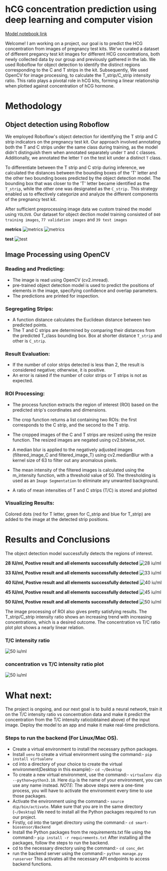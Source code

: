 
# hCG concentration prediction using deep learning and computer vision

[Model notebook link](https://colab.research.google.com/drive/1f5Pt4IbzCRCrD8QIA5-YvNCn05UAD8s2?usp=sharing)

Welcome! I am working on a project, our goal is to predict the HCG concentration from images of pregnancy test kits. We've curated a dataset of different pregancy test kit images for  different HCG concentrations, both newly collected data by our group and previously gathered in the lab. We used Roboflow for object detection to identify the distinct regions corresponding to the C and T strips in the kit. Subsequently, We used OpenCV for image processing, to calculate the T_strip/C_strip intensity ratio. This ratio plays a pivotal role in hCG kits, forming a linear relationship when plotted against concentration of hCG hormone.



# Methodology

## Object detection using Roboflow


We employed Roboflow's object detection for identifying the T strip and C strip indicators on the pregnancy test kit. Our approach involved annotating both the T and C strips under the same class during training, as the model didn't distinguish them when annotated separately under `T` and `C` classes. Additionally, we annotated the letter `T` on the test kit under a distinct `T` class.

 To differentiate between the T strip and C strip during inference, we calculated the distances between the bounding boxes of the 'T' letter and the other two bounding boxes predicted by the object detection model. The bounding box that was closer to the 'T' letter became identified as the `T_strip`, while the other one was designated as the `C_strip.` This strategy enabled us to effectively categorize and analyze the different components of the pregnancy test kit.

After sufficient preprocessing image data we custom trained the model using `YOLOV8`. Our dataset for object dection model training consisted of `840 training images`, `77 validation images` and `39 test images`

**metrics**
![metrics](https://i.ibb.co/N7cz4wn/image.png)
![metrics](https://i.ibb.co/YL1Ghkm/results.png)

**test**
![test](https://i.ibb.co/SK5GxDz/image.png)




## Image Processing using OpenCV

### Reading and Predicting:

- The image is read using OpenCV (cv2.imread).
- pre-trained object detection model is used to predict the positions of elements in the image, specifying confidence and overlap parameters.
- The predictions are printed for inspection.

### Segregating Strips:

- A function distance calculates the Euclidean distance between two predicted points.
- The T and C  strips are determined by comparing their distances from the predicted T_class bounding box. Box at shorter distance `T_strip` and other is `C_strip`.


### Result Evaluation:

- If the number of color strips detected is less than 2, the result is considered negative; otherwise, it is positive.
- An error is raised if the number of color strips or T strips is not as expected.


### ROI Processing:

- The process function extracts the region of interest (ROI) based on the predicted strip's coordinates and dimensions.


- The crop function returns a list containing two ROIs: the first corresponds to the C strip, and the second to the T strip.

- The cropped images of the C and T strips are resized using the resize function. The resized images are negated using cv2.bitwise_not.

- A median blur is applied to the negatively adjusted images (filtered_image_C and filtered_image_T) using cv2.medianBlur with a kernel size of 63 to filter out any anomalous pixels.

- The mean intensity of the filtered images is calculated using the m_intensity function, with a threshold value of 50. The thresholding is used as an `Image Segmentation` to eliminate any unwanted background.

- A ratio of mean intensities of T and C strips (T/C) is stored and plotted


### Visualizing Results:

Colored dots (red for T letter, green for C_strip and blue for T_strip) are added to the image at the detected strip positions.
# Results and Conclusions

The object detection model successfully detects the regions of interest.

**28 IU/ml, Postive result and all elements successfully detected**
![28 iu/ml](https://i.ibb.co/JB9nVCK/image.png)


**33 IU/ml, Postive result and all elements successfully detected**
![33 iu/ml](https://i.ibb.co/w6vGTGP/image.png)

**40 IU/ml, Postive result and all elements successfully detected**
![40 iu/ml](https://i.ibb.co/DRW09cJ/image.png)

**45 IU/ml, Postive result and all elements successfully detected**
![45 iu/ml](https://i.ibb.co/ftr9s98/image.png)

**50 IU/ml, Postive result and all elements successfully detected**
![50 iu/ml](https://i.ibb.co/37GBVz1/image.png)


The image processing of ROI also gives pretty satisfying results. The T_strip/C_strip intensity ratio shows an increasing trend with increasing concentrations, which is a desired outcome. The concentration vs T/C ratio plot plot shows a nearly linear relation.

### **T/C intensity ratio**

![50 iu/ml](https://i.ibb.co/SVGnxH4/image.png)

### **concentration vs T/C intensity ratio plot**

![50 iu/ml](https://i.ibb.co/CB90g60/image.png)

# What next:

The project is ongoing, and our next goal is to build a neural network, train it on the T/C intensity ratio vs concentration data and make it predict the concentration from the T/C intensity ratio(obtained above) of the input image. Deploy the model to an app and make it make real-time predictions.

### Steps to run the backend (For Linux/Mac OS).
- Create a virtual environment to install the necessary python packages.
- Install `venv` to create a virtual environment using the command:- `pip install virtualenv`
- cd into a directory of your choice to create the virtual environment(Desktop in this example):- `cd ~/Desktop`
- To create a new virtual environment, use the command:- `virtualenv dip --python=python3.10`. Here `dip` is the name of your environment, you can use any name instead.
*NOTE*: The above steps were a one-time process, you will have to activate the environment every time to use those packages.
- Activate the environment using the command:- `source dip/bin/activate`. Make sure that you are in the same directory (`~/Desktop`)
We need to install all the Python packages required to run our project.
- Firstly, cd into the target directory using the command:- `cd smart-biosensor/Backend`
- Install the Python packages from the requirements.txt file using the command:- `pip install -r requirements.txt`
After installing all the packages, follow the steps to run the backend.
- cd to the necessary directory using the command:- `cd conc_det`
- run the backend server using the command:- `python manage.py runserver`
This activates all the necessary API endpoints to access backend functions.
